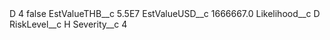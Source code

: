 <?xml version="1.0" encoding="UTF-8"?>
<CustomMetadata xmlns="http://soap.sforce.com/2006/04/metadata" xmlns:xsi="http://www.w3.org/2001/XMLSchema-instance" xmlns:xsd="http://www.w3.org/2001/XMLSchema">
    <label>D 4</label>
    <protected>false</protected>
    <values>
        <field>EstValueTHB__c</field>
        <value xsi:type="xsd:double">5.5E7</value>
    </values>
    <values>
        <field>EstValueUSD__c</field>
        <value xsi:type="xsd:double">1666667.0</value>
    </values>
    <values>
        <field>Likelihood__c</field>
        <value xsi:type="xsd:string">D</value>
    </values>
    <values>
        <field>RiskLevel__c</field>
        <value xsi:type="xsd:string">H</value>
    </values>
    <values>
        <field>Severity__c</field>
        <value xsi:type="xsd:string">4</value>
    </values>
</CustomMetadata>
